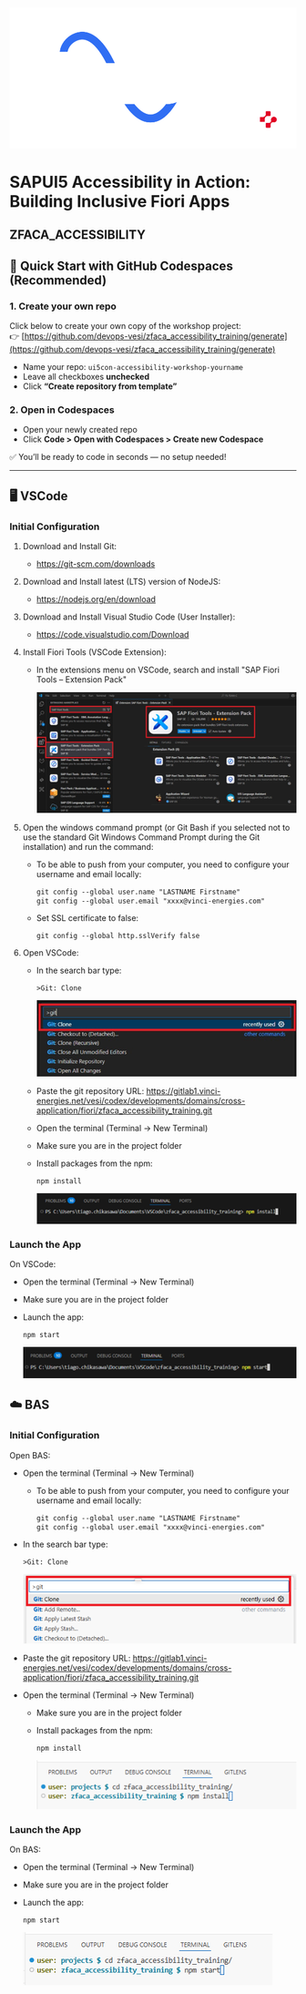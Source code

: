 <p align="center">
  <img src="./webapp/images/banner.svg" alt="SAPUI5 Accessibility Workshop Banner" width="800">
</p>


# SAPUI5 Accessibility in Action: Building Inclusive Fiori Apps

## ZFACA_ACCESSIBILITY

## 🚀 Quick Start with GitHub Codespaces (Recommended)

### 1. Create your own repo

Click below to create your own copy of the workshop project:  
👉 [https://github.com/devops-vesi/zfaca_accessibility_training/generate](https://github.com/devops-vesi/zfaca_accessibility_training/generate)

- Name your repo: `ui5con-accessibility-workshop-yourname`
- Leave all checkboxes **unchecked**
- Click **“Create repository from template”**

### 2. Open in Codespaces

- Open your newly created repo
- Click **Code > Open with Codespaces > Create new Codespace**

✅ You’ll be ready to code in seconds — no setup needed!

---

## 🖥️ VSCode

### Initial Configuration

1. Download and Install Git:​
    * https://git-scm.com/downloads​

2. Download and Install latest (LTS) version of NodeJS:​
    * https://nodejs.org/en/download​

3. Download and Install Visual Studio Code (User Installer):​
    * https://code.visualstudio.com/Download

4. Install Fiori Tools (VSCode Extension):
    * In the extensions menu on VSCode, search and install "SAP Fiori Tools – Extension Pack"​

        ![](./webapp/images/vscode-extension.png)

5. Open the windows command prompt (or Git Bash if you selected not to use the standard Git Windows Command Prompt during the Git installation) and run the command:
    * To be able to push from your computer, you need to configure your username and email locally:
        ```
        git config --global user.name "LASTNAME Firstname"
        git config --global user.email "xxxx@vinci-energies.com"
        ```
    * Set SSL certificate to false:
        ```
        git config --global http.sslVerify false
        ```

6. Open VSCode:
    * In the search bar type:
        ```
        >Git: Clone
        ```
        ![](./webapp/images/vscode-clone.png)

    * Paste the git repository URL: https://gitlab1.vinci-energies.net/vesi/codex/developments/domains/cross-application/fiori/zfaca_accessibility_training.git

    * Open the terminal (Terminal -> New Terminal)

    * Make sure you are in the project folder

    * Install packages from the npm:
        ```
        npm install
        ```
        ![](./webapp/images/vscode-install.png)

### Launch the App

On VSCode:
* Open the terminal (Terminal -> New Terminal)

* Make sure you are in the project folder

* Launch the app:
    ```
    npm start
    ```
    ![](./webapp/images/vscode-launch.png)

## ☁️ BAS​

### Initial Configuration

Open BAS:
* Open the terminal (Terminal -> New Terminal)
    * To be able to push from your computer, you need to configure your username and email locally:
        ```
        git config --global user.name "LASTNAME Firstname"
        git config --global user.email "xxxx@vinci-energies.com"
        ```

* In the search bar type:
    ```
    >Git: Clone
    ```
    ![](./webapp/images/bas-clone.png)

* Paste the git repository URL: https://gitlab1.vinci-energies.net/vesi/codex/developments/domains/cross-application/fiori/zfaca_accessibility_training.git

* Open the terminal (Terminal -> New Terminal)

    * Make sure you are in the project folder

    * Install packages from the npm:
        ```
        npm install
        ```
        ![](./webapp/images/bas-install.png)

### Launch the App

On BAS:
* Open the terminal (Terminal -> New Terminal)

* Make sure you are in the project folder

* Launch the app:
    ```
    npm start
    ```
    ![](./webapp/images/bas-launch.png)

